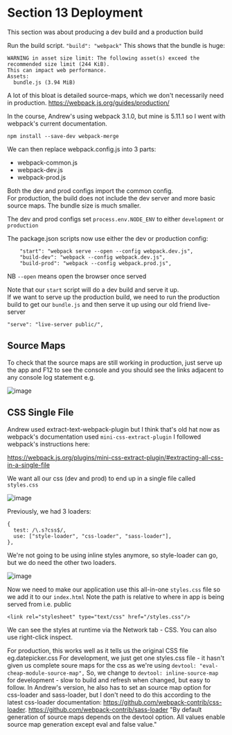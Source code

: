 # Section 13 Deployment

This section was about producing a dev build and a production build

Run the build script.  `"build": "webpack"`
This shows that the bundle is huge:
```
WARNING in asset size limit: The following asset(s) exceed the recommended size limit (244 KiB).
This can impact web performance.
Assets:
  bundle.js (3.94 MiB)
```
A lot of this bloat is detailed source-maps, which we don't necessarily need in production.
https://webpack.js.org/guides/production/

In the course, Andrew's using webpack 3.1.0, but mine is 5.11.1 so I went with webpack's current documentation.

`npm install --save-dev webpack-merge`

We can then replace webpack.config.js into 3 parts:

* webpack-common.js
* webpack-dev.js
* webpack-prod.js

Both the dev and prod configs import the common config.  
For production, the build does not include the dev server and more basic source maps.
The bundle size is much smaller.

The dev and prod configs set `process.env.NODE_ENV` to either `development` or `production`

The package.json scripts now use either the dev or production config:

```
    "start": "webpack serve --open --config webpack.dev.js",
    "build-dev": "webpack --config webpack.dev.js",
    "build-prod": "webpack --config webpack.prod.js",
```
NB `--open` means open the browser once served

Note that our `start` script will do a dev build and serve it up.  
If we want to serve up the production build, we need to run the production build to get our `bundle.js` and then serve it up
using our old friend live-server

`"serve": "live-server public/",`

## Source Maps
To check that the source maps are still working in production, just serve up the app and F12 to see the console and you should see the links adjacent to any console log statement
e.g.

![image](https://user-images.githubusercontent.com/20191662/112053926-dc04a780-8b4c-11eb-8a9c-f3954e036ab0.png)

## CSS Single File
Andrew used extract-text-webpack-plugin but I think that's old hat now as webpack's documentation used `mini-css-extract-plugin`
I followed webpack's instructions here:

https://webpack.js.org/plugins/mini-css-extract-plugin/#extracting-all-css-in-a-single-file

We want all our css (dev and prod) to end up in a single file called `styles.css`

![image](https://user-images.githubusercontent.com/20191662/112059963-75838780-8b54-11eb-90c8-ab1364e2b9dc.png)

Previously, we had 3 loaders:
```
{
  test: /\.s?css$/,
  use: ["style-loader", "css-loader", "sass-loader"],
},
```
We're not going to be using inline styles anymore, so style-loader can go, but we do need the other two loaders.

![image](https://user-images.githubusercontent.com/20191662/112059670-09a11f00-8b54-11eb-9187-e300967da541.png)

Now we need to make our application use this all-in-one `styles.css` file so we add it to our `index.html`
Note the path is relative to where in app is being served from i.e. public

```
<link rel="stylesheet" type="text/css" href="/styles.css"/>
```
We can see the styles at runtime via the Network tab - CSS.  You can also use right-click inspect.  

For production, this works well as it tells us the original CSS file eg.datepicker.css
For development, we just get one styles.css file - it hasn't given us complete soure maps for the css as we're using `devtool: "eval-cheap-module-source-map",`
So, we change to `devtool: inline-source-map` for development - slow to build and refresh when changed, but easy to follow.
In Andrew's version, he also has to set an source map option for css-loader and sass-loader, but I don't need to do this according to the latest css-loader documentation: 
https://github.com/webpack-contrib/css-loader.
https://github.com/webpack-contrib/sass-loader
"By default generation of source maps depends on the devtool option. All values enable source map generation except eval and false value."



